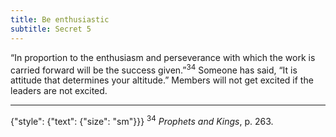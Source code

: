```yaml
---
title: Be enthusiastic
subtitle: Secret 5
---
```


“In proportion to the enthusiasm and perseverance with which the work is carried forward will be the success given.”<sup>34</sup> Someone has said, “It is attitude that determines your altitude.” Members will not get excited if the leaders are not excited.

---

{"style": {"text": {"size": "sm"}}}
<sup>34</sup> _Prophets and Kings_, p. 263.